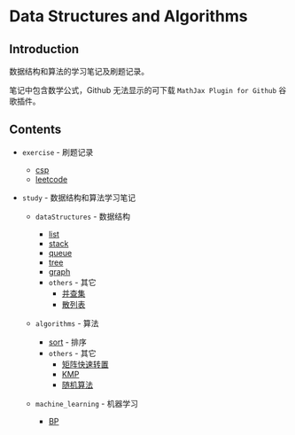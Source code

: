 # Data Structures and Algorithms

## Introduction

数据结构和算法的学习笔记及刷题记录。

笔记中包含数学公式，Github 无法显示的可下载 `MathJax Plugin for Github` 谷歌插件。

## Contents

- `exercise` - 刷题记录
  - [csp](./exercise/csp/README.md)
  - [leetcode](./exercise/leetcode/README.md)

- `study` - 数据结构和算法学习笔记

  - `dataStructures` - 数据结构
    - [list](./study/dataStructures/list/README.md)
    - [stack](./study/dataStructures/stack/README.md)
    - [queue](./study/dataStructures/queue/README.md)
    - [tree](./study/dataStructures/tree/README.md)
    - [graph](./study/dataStructures/graph/README.md)
    - `others` - 其它
      - [并查集](study\dataStructures\others\并查集.md)
      - [散列表](study\dataStructures\others\散列表.md)

  - `algorithms` - 算法
    - [sort](./study/algorithms/sort/README.md) - 排序
    - `others` - 其它
      - [矩阵快速转置](study\algorithms\others\矩阵快速转置.md)
      - [KMP](study\algorithms\others\kmp.md)
      - [随机算法](study\algorithms\others\随机算法.md)

  - `machine_learning` - 机器学习
    - [BP](./study/machineLearning/BP/README.md)
